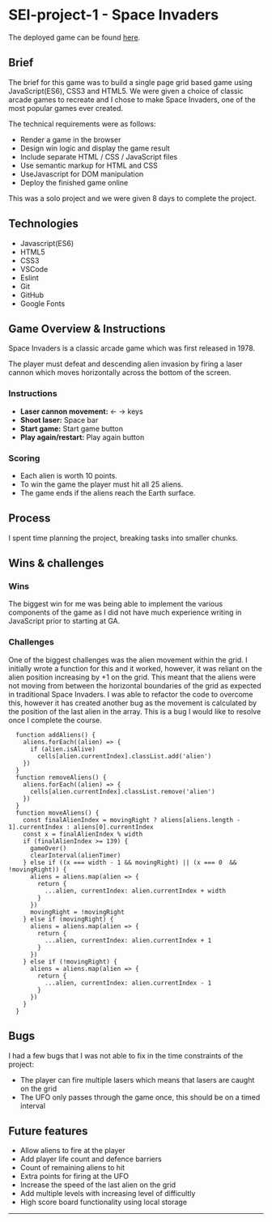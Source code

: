 # SEI-project-1 - Space Invaders

The deployed game can be found [here](https://nhurstknight.github.io/space-invaders/).

## Brief

The brief for this game was to build a single page grid based game using JavaScript(ES6), CSS3 and HTML5. We were given a choice of classic arcade games to recreate and I chose to make Space Invaders, one of the most popular games ever created.

The technical requirements were as follows:
- Render a game in the browser
- Design win logic and display the game result
- Include separate HTML / CSS / JavaScript files
- Use semantic markup for HTML and CSS
- UseJavascript for DOM manipulation
- Deploy the finished game online

This was a solo project and we were given 8 days to complete the project.

## Technologies 
- Javascript(ES6)
- HTML5
- CSS3
- VSCode
- Eslint
- Git
- GitHub
- Google Fonts

## Game Overview & Instructions
Space Invaders is a classic arcade game which was first released in 1978. 

The player must defeat and descending alien invasion by firing a laser cannon which moves horizontally across the bottom of the screen. 

### Instructions
- **Laser cannon movement:** ← → keys
- **Shoot laser:** Space bar
- **Start game:** Start game button 
- **Play again/restart:** Play again button

### Scoring
- Each alien is worth 10 points.
- To win the game the player must hit all 25 aliens. 
- The game ends if the aliens reach the Earth surface.

## Process
I spent time planning the project, breaking tasks into smaller chunks.

## Wins & challenges
### Wins
The biggest win for me was being able to implement the various components of the game as I did not have much experience writing in JavaScript prior to starting at GA.

### Challenges
One of the biggest challenges was the alien movement within the grid.  I initially wrote a function for this and it worked, however, it was reliant on the alien position increasing by +1 on the grid. This meant that the aliens were not moving from between the horizontal boundaries of the grid as expected in traditional Space Invaders. I was able to refactor the code to overcome this, however it has created another bug as the movement is calculated by the position of the last alien in the array. This is a bug I would like to resolve once I complete the course. 

```
  function addAliens() {
    aliens.forEach((alien) => {
      if (alien.isAlive)
        cells[alien.currentIndex].classList.add('alien')
    })
  }
  function removeAliens() {
    aliens.forEach((alien) => {
      cells[alien.currentIndex].classList.remove('alien')
    })
  }
  function moveAliens() {
    const finalAlienIndex = movingRight ? aliens[aliens.length - 1].currentIndex : aliens[0].currentIndex
    const x = finalAlienIndex % width 
    if (finalAlienIndex >= 139) {
      gameOver()
      clearInterval(alienTimer)
    } else if ((x === width - 1 && movingRight) || (x === 0  && !movingRight)) { 
      aliens = aliens.map(alien => {
        return {
          ...alien, currentIndex: alien.currentIndex + width
        }
      })
      movingRight = !movingRight
    } else if (movingRight) {
      aliens = aliens.map(alien => {
        return {
          ...alien, currentIndex: alien.currentIndex + 1
        }
      })
    } else if (!movingRight) { 
      aliens = aliens.map(alien => {
        return {
          ...alien, currentIndex: alien.currentIndex - 1
        }
      })
    } 
  }

```

## Bugs
I had a few bugs that I was not able to fix in the time constraints of the project:
- The player can fire multiple lasers which means that lasers are caught on the grid
- The UFO only passes through the game once, this should be on a timed interval

## Future features
- Allow aliens to fire at the player
- Add player life count and defence barriers
- Count of remaining aliens to hit
- Extra points for firing at the UFO
- Increase the speed of the last alien on the grid
- Add multiple levels with increasing level of difficultly
- High score board functionality using local storage
---
